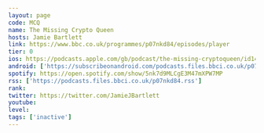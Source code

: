 ```yaml
---
layout: page
code: MCQ
name: The Missing Crypto Queen
hosts: Jamie Bartlett
link: https://www.bbc.co.uk/programmes/p07nkd84/episodes/player
tier: 0
ios: https://podcasts.apple.com/gb/podcast/the-missing-cryptoqueen/id1480370173
android: ['https://subscribeonandroid.com/podcasts.files.bbci.co.uk/p07nkd84.rss']
spotify: https://open.spotify.com/show/5nk7d9MLCgE3M47mXPW7MP
rss: ['https://podcasts.files.bbci.co.uk/p07nkd84.rss']
rank: 
twitter: https://twitter.com/JamieJBartlett
youtube: 
level: 
tags: ['inactive']
---
```

